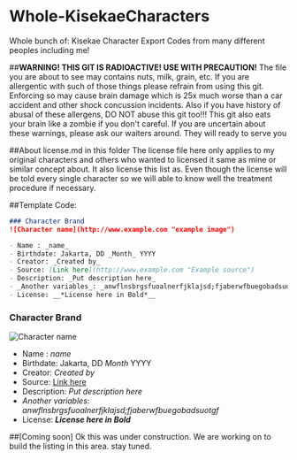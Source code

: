 # Whole-KisekaeCharacters
Whole bunch of: Kisekae Character Export Codes from many different peoples including me!

##**WARNING! THIS GIT IS RADIOACTIVE! USE WITH PRECAUTION!**
The file you are about to see may contains nuts, milk, grain, etc. If you are allergentic with such of those things please refrain from using this git. Enforcing so may cause brain damage which is 25x much worse than a car accident and other shock concussion incidents.
Also if you have history of abusal of these allergens, DO NOT abuse this git too!!! This git also eats your brain like a zombie if you don't careful.
If you are uncertain about these warnings, please ask our waiters around. They will ready to serve you

##About license.md in this folder
The license file here only applies to my original characters and others who wanted to licensed it same as mine or similar concept about. It also license this list as.
Even though the license will be told every single character so we will able to know well the treatment procedure if necessary.

##Template
Code:
```Markdown
### Character Brand
![Character name](http://www.example.com "example image")

- Name : _name_
- Birthdate: Jakarta, DD _Month_ YYYY
- Creator: _Created by_
- Source: [Link here](http://www.example.com "Example source")
- Description: _Put description here_
- _Another variables_: _anwflnsbrgsfuoalnerfjklajsd;fjaberwfbuegobadsuotgf_
- License: __*License here in Bold*__
```
### Character Brand
![Character name](http://www.example.com "example image")

- Name : _name_
- Birthdate: Jakarta, DD _Month_ YYYY
- Creator: _Created by_
- Source: [Link here](http://www.example.com "Example source")
- Description: _Put description here_
- _Another variables_: _anwflnsbrgsfuoalnerfjklajsd;fjaberwfbuegobadsuotgf_
- License: __*License here in Bold*__


##[Coming soon] Ok this was under construction.
We are working on to build the listing in this area. stay tuned.
